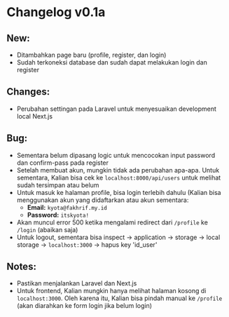 # Changelog v0.1a

## New:

-   Ditambahkan page baru (profile, register, dan login)
-   Sudah terkoneksi database dan sudah dapat melakukan login dan register

## Changes:

-   Perubahan settingan pada Laravel untuk menyesuaikan development local Next.js

## Bug:

-   Sementara belum dipasang logic untuk mencocokan input password dan confirm-pass pada register
-   Setelah membuat akun, mungkin tidak ada perubahan apa-apa. Untuk sementara, Kalian bisa cek ke `localhost:8000/api/users` untuk melihat sudah tersimpan atau belum
-   Untuk masuk ke halaman profile, bisa login terlebih dahulu (Kalian bisa menggunakan akun yang didaftarkan atau akun sementara:
    -   **Email:** `kyota@fakhrif.my.id`
    -   **Password:** `itskyota!`
-   Akan muncul error 500 ketika mengalami redirect dari `/profile` ke `/login` (abaikan saja)
-   Untuk logout, sementara bisa inspect -> application -> storage -> local storage -> `localhost:3000` -> hapus key 'id_user'

## Notes:

-   Pastikan menjalankan Laravel dan Next.js
-   Untuk frontend, Kalian mungkin hanya melihat halaman kosong di `localhost:3000`. Oleh karena itu, Kalian bisa pindah manual ke `/profile` (akan diarahkan ke form login jika belum login)

